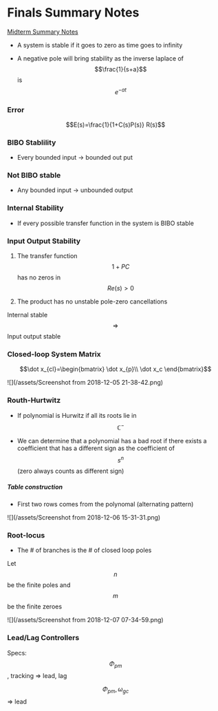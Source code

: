# Finals Summary Notes

[Midterm Summary Notes](/se-380/midterm-summary-notes.md)

- A system is stable if it goes to zero as time goes to infinity

- A negative pole will bring stability as the inverse laplace of $$\frac{1}{s+a}$$ is $$e^{-at}$$

### Error

$$E(s)=\frac{1}{1+C(s)P(s)} R(s)$$

### BIBO Stablility

- Every bounded input -> bounded out put

### Not BIBO stable

- Any bounded input -> unbounded output

### Internal Stability

- If every possible transfer function in the system is BIBO stable

### Input Output Stability

1. The transfer function $$1+PC$$ has no zeros in $$Re(s) > 0$$

2. The product has no unstable pole-zero cancellations

Internal stable $$\Rightarrow$$ Input output stable

### Closed-loop System Matrix

$$\dot x_{cl}=\begin{bmatrix}
\dot x_{p}\\
\dot x_c
\end{bmatrix}$$

![](/assets/Screenshot from 2018-12-05 21-38-42.png)

### Routh-Hurtwitz

- If polynomial is Hurwitz if all its roots lie in $$\mathbb C^-$$

- We can determine that a polynomial has a bad root if there exists a coefficient that has a different sign as the coefficient of $$s^n$$ (zero always counts as different sign)

##### Table construction
- First two rows comes from the polynomal (alternating pattern)

![](/assets/Screenshot from 2018-12-06 15-31-31.png)

### Root-locus

- The # of branches is the # of closed loop poles

Let $$n$$ be the finite poles and $$m$$ be the finite zeroes

![](/assets/Screenshot from 2018-12-07 07-34-59.png)

### Lead/Lag Controllers

Specs:
$$\Phi_{pm}$$, tracking => lead, lag

$$\Phi_{pm}, \omega_{gc}$$ => lead